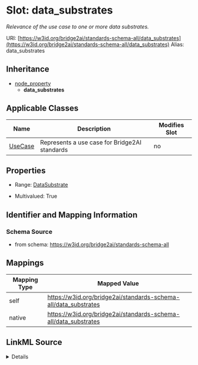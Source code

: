 

# Slot: data_substrates 


_Relevance of the use case to one or more data substrates._





URI: [https://w3id.org/bridge2ai/standards-schema-all/data_substrates](https://w3id.org/bridge2ai/standards-schema-all/data_substrates)
Alias: data_substrates


## Inheritance

* [node_property](node_property.md)
    * **data_substrates**






## Applicable Classes

| Name | Description | Modifies Slot |
| --- | --- | --- |
| [UseCase](UseCase.md) | Represents a use case for Bridge2AI standards |  no  |







## Properties

* Range: [DataSubstrate](DataSubstrate.md)

* Multivalued: True





## Identifier and Mapping Information







### Schema Source


* from schema: https://w3id.org/bridge2ai/standards-schema-all




## Mappings

| Mapping Type | Mapped Value |
| ---  | ---  |
| self | https://w3id.org/bridge2ai/standards-schema-all/data_substrates |
| native | https://w3id.org/bridge2ai/standards-schema-all/data_substrates |




## LinkML Source

<details>
```yaml
name: data_substrates
description: Relevance of the use case to one or more data substrates.
from_schema: https://w3id.org/bridge2ai/standards-schema-all
rank: 1000
is_a: node_property
domain: NamedThing
alias: data_substrates
domain_of:
- UseCase
range: DataSubstrate
multivalued: true

```
</details>